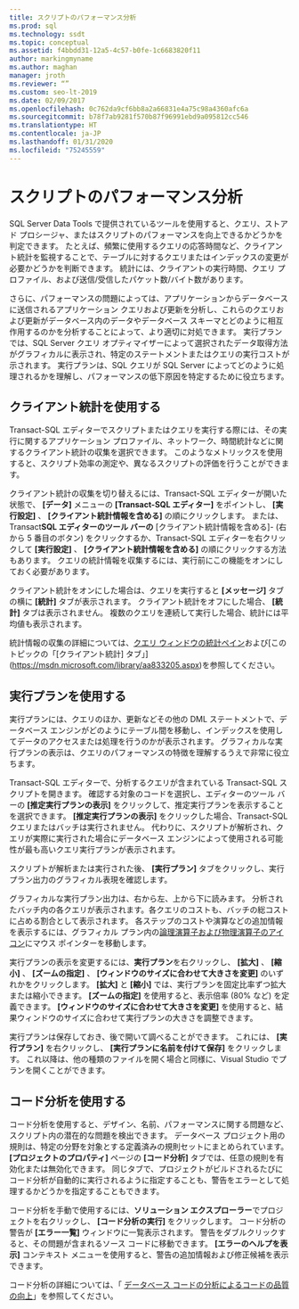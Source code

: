 ```yaml
---
title: スクリプトのパフォーマンス分析
ms.prod: sql
ms.technology: ssdt
ms.topic: conceptual
ms.assetid: f4bbdd31-12a5-4c57-b0fe-1c6683820f11
author: markingmyname
ms.author: maghan
manager: jroth
ms.reviewer: “”
ms.custom: seo-lt-2019
ms.date: 02/09/2017
ms.openlocfilehash: 0c762da9cf6bb8a2a66831e4a75c98a4360afc6a
ms.sourcegitcommit: b78f7ab9281f570b87f96991ebd9a095812cc546
ms.translationtype: HT
ms.contentlocale: ja-JP
ms.lasthandoff: 01/31/2020
ms.locfileid: "75245559"
---
```

# <a name="analyze-script-performance"></a>スクリプトのパフォーマンス分析

SQL Server Data Tools で提供されているツールを使用すると、クエリ、ストアド プロシージャ、またはスクリプトのパフォーマンスを向上できるかどうかを判定できます。 たとえば、頻繁に使用するクエリの応答時間など、クライアント統計を監視することで、テーブルに対するクエリまたはインデックスの変更が必要かどうかを判断できます。 統計には、クライアントの実行時間、クエリ プロファイル、および送信/受信したパケット数/バイト数があります。  
  
さらに、パフォーマンスの問題によっては、アプリケーションからデータベースに送信されるアプリケーション クエリおよび更新を分析し、これらのクエリおよび更新がデータベース内のデータやデータベース スキーマとどのように相互作用するのかを分析することによって、より適切に対処できます。 実行プランでは、SQL Server クエリ オプティマイザーによって選択されたデータ取得方法がグラフィカルに表示され、特定のステートメントまたはクエリの実行コストが示されます。 実行プランは、SQL クエリが SQL Server によってどのように処理されるかを理解し、パフォーマンスの低下原因を特定するために役立ちます。  
  
## <a name="using-client-statistics"></a>クライアント統計を使用する  
Transact\-SQL エディターでスクリプトまたはクエリを実行する際には、その実行に関するアプリケーション プロファイル、ネットワーク、時間統計などに関するクライアント統計の収集を選択できます。 このようなメトリックスを使用すると、スクリプト効率の測定や、異なるスクリプトの評価を行うことができます。  
  
クライアント統計の収集を切り替えるには、Transact\-SQL エディターが開いた状態で、 **[データ]** メニューの **[Transact\-SQL エディター]** をポイントし、 **[実行設定]** 、 **[クライアント統計情報を含める]** の順にクリックします。 または、Transact**SQL エディターのツール バーの** [クライアント統計情報を含める]\- (右から 5 番目のボタン) をクリックするか、Transact\-SQL エディターを右クリックして **[実行設定]** 、 **[クライアント統計情報を含める]** の順にクリックする方法もあります。 クエリの統計情報を収集するには、実行前にこの機能をオンにしておく必要があります。  
  
クライアント統計をオンにした場合は、クエリを実行すると **[メッセージ]** タブの横に **[統計]** タブが表示されます。 クライアント統計をオフにした場合、 **[統計]** タブは表示されません。 複数のクエリを連続して実行した場合、統計には平均値も表示されます。  
  
統計情報の収集の詳細については、[クエリ ウィンドウの統計ペイン](https://msdn.microsoft.com/library/aa216969(SQL.80).aspx)および[このトピックの「[クライアント統計] タブ」](https://msdn.microsoft.com/library/aa833205.aspx)を参照してください。  
  
## <a name="using-execution-plans"></a>実行プランを使用する  
実行プランには、クエリのほか、更新などその他の DML ステートメントで、データベース エンジンがどのようにテーブル間を移動し、インデックスを使用してデータのアクセスまたは処理を行うのかが表示されます。 グラフィカルな実行プランの表示は、クエリのパフォーマンスの特徴を理解するうえで非常に役立ちます。  
  
Transact\-SQL エディターで、分析するクエリが含まれている Transact\-SQL スクリプトを開きます。 確認する対象のコードを選択し、エディターのツール バーの **[推定実行プランの表示]** をクリックして、推定実行プランを表示することを選択できます。 **[推定実行プランの表示]** をクリックした場合、Transact\-SQL クエリまたはバッチは実行されません。 代わりに、スクリプトが解析され、クエリが実際に実行された場合にデータベース エンジンによって使用される可能性が最も高いクエリ実行プランが表示されます。  
  
スクリプトが解析または実行された後、 **[実行プラン]** タブをクリックし、実行プラン出力のグラフィカル表現を確認します。  
  
グラフィカルな実行プラン出力は、右から左、上から下に読みます。 分析されたバッチ内の各クエリが表示されます。各クエリのコストも、バッチの総コストに占める割合として表示されます。 各ステップのコストや演算などの追加情報を表示するには、グラフィカル プラン内の[論理演算子および物理演算子のアイコン](https://msdn.microsoft.com/library/ms175913.aspx)にマウス ポインターを移動します。  
  
実行プランの表示を変更するには、**実行プラン**を右クリックし、 **[拡大]** 、 **[縮小]** 、 **[ズームの指定]** 、 **[ウィンドウのサイズに合わせて大きさを変更]** のいずれかをクリックします。 **[拡大]** と **[縮小]** では、実行プランを固定比率ずつ拡大または縮小できます。 **[ズームの指定]** を使用すると、表示倍率 (80% など) を定義できます。  **[ウィンドウのサイズに合わせて大きさを変更]** を使用すると、結果ウィンドウのサイズに合わせて実行プランの大きさを調整できます。  
  
実行プランは保存しておき、後で開いて調べることができます。 これには、 **[実行プラン]** を右クリックし、 **[実行プランに名前を付けて保存]** をクリックします。 これ以降は、他の種類のファイルを開く場合と同様に、Visual Studio でプランを開くことができます。  
  
## <a name="using-code-analysis"></a>コード分析を使用する  
コード分析を使用すると、デザイン、名前、パフォーマンスに関する問題など、スクリプト内の潜在的な問題を検出できます。  データベース プロジェクト用の規則は、特定の分野を対象とする定義済みの規則セットにまとめられています。 **[プロジェクトのプロパティ]** ページの **[コード分析]** タブでは、任意の規則を有効化または無効化できます。 同じタブで、プロジェクトがビルドされるたびにコード分析が自動的に実行されるように指定することも、警告をエラーとして処理するかどうかを指定することもできます。  
  
コード分析を手動で使用するには、**ソリューション エクスプローラー**でプロジェクトを右クリックし、 **[コード分析の実行]** をクリックします。 コード分析の警告が **[エラー一覧]** ウィンドウに一覧表示されます。 警告をダブルクリックすると、その問題が含まれるソース コードに移動できます。 **[エラーのヘルプを表示]** コンテキスト メニューを使用すると、警告の追加情報および修正候補を表示できます。  
  
コード分析の詳細については、「 [データベース コードの分析によるコードの品質の向上](https://msdn.microsoft.com/library/dd172133.aspx)」を参照してください。  
  
